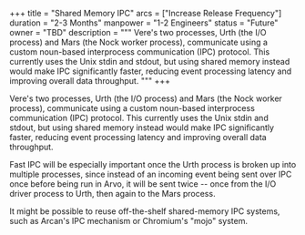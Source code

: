 +++
title = "Shared Memory IPC"
arcs = ["Increase Release Frequency"]
duration = "2-3 Months"
manpower = "1-2 Engineers"
status = "Future"
owner = "TBD"
description = """
Vere's two processes, Urth (the I/O process) and Mars (the Nock worker process), communicate using a custom noun-based interprocess communication (IPC) protocol.  This currently uses the Unix stdin and stdout, but using shared memory instead would make IPC significantly faster, reducing event processing latency and improving overall data throughput.
"""
+++

Vere's two processes, Urth (the I/O process) and Mars (the Nock worker process), communicate using a custom noun-based interprocess communication (IPC) protocol.  This currently uses the Unix stdin and stdout, but using shared memory instead would make IPC significantly faster, reducing event processing latency and improving overall data throughput.

Fast IPC will be especially important once the Urth process is broken up into multiple processes, since instead of an incoming event being sent over IPC once before being run in Arvo, it will be sent twice -- once from the I/O driver process to Urth, then again to the Mars process.

It might be possible to reuse off-the-shelf shared-memory IPC systems, such as Arcan's IPC mechanism or Chromium's "mojo" system.
